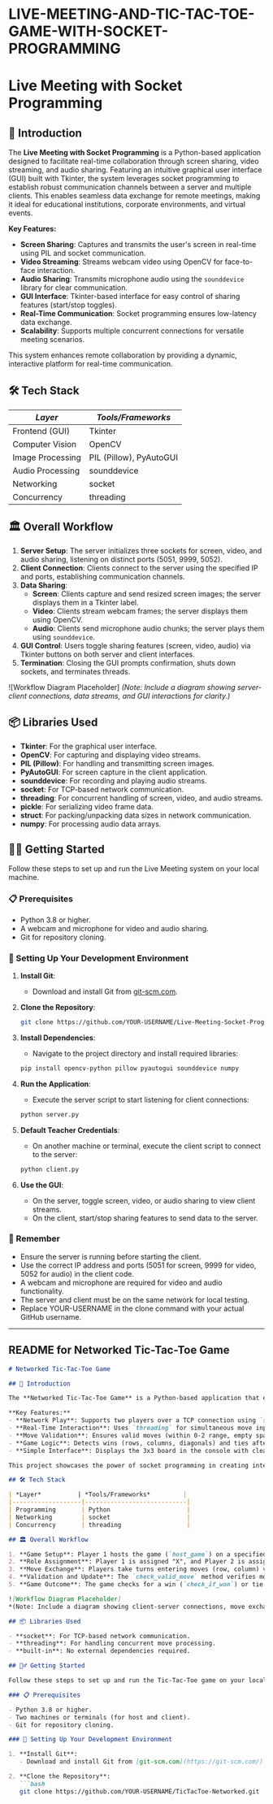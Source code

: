 ﻿# LIVE-MEETING-AND-TIC-TAC-TOE-GAME-WITH-SOCKET-PROGRAMMING

# Live Meeting with Socket Programming

## 📌 Introduction

The **Live Meeting with Socket Programming** is a Python-based application designed to facilitate real-time collaboration through screen sharing, video streaming, and audio sharing. Featuring an intuitive graphical user interface (GUI) built with Tkinter, the system leverages socket programming to establish robust communication channels between a server and multiple clients. This enables seamless data exchange for remote meetings, making it ideal for educational institutions, corporate environments, and virtual events.

**Key Features:**
- **Screen Sharing**: Captures and transmits the user's screen in real-time using PIL and socket communication.
- **Video Streaming**: Streams webcam video using OpenCV for face-to-face interaction.
- **Audio Sharing**: Transmits microphone audio using the `sounddevice` library for clear communication.
- **GUI Interface**: Tkinter-based interface for easy control of sharing features (start/stop toggles).
- **Real-Time Communication**: Socket programming ensures low-latency data exchange.
- **Scalability**: Supports multiple concurrent connections for versatile meeting scenarios.

This system enhances remote collaboration by providing a dynamic, interactive platform for real-time communication.

## 🛠 Tech Stack

| *Layer*            | *Tools/Frameworks*         |
|---------------------|----------------------------|
| Frontend (GUI)      | Tkinter                    |
| Computer Vision     | OpenCV                     |
| Image Processing    | PIL (Pillow), PyAutoGUI    |
| Audio Processing    | sounddevice                |
| Networking          | socket                     |
| Concurrency         | threading                  |

## 🏛️ Overall Workflow

1. **Server Setup**: The server initializes three sockets for screen, video, and audio sharing, listening on distinct ports (5051, 9999, 5052).
2. **Client Connection**: Clients connect to the server using the specified IP and ports, establishing communication channels.
3. **Data Sharing**:
   - **Screen**: Clients capture and send resized screen images; the server displays them in a Tkinter label.
   - **Video**: Clients stream webcam frames; the server displays them using OpenCV.
   - **Audio**: Clients send microphone audio chunks; the server plays them using `sounddevice`.
4. **GUI Control**: Users toggle sharing features (screen, video, audio) via Tkinter buttons on both server and client interfaces.
5. **Termination**: Closing the GUI prompts confirmation, shuts down sockets, and terminates threads.

![Workflow Diagram Placeholder]
*(Note: Include a diagram showing server-client connections, data streams, and GUI interactions for clarity.)*

## 📦 Libraries Used

- **Tkinter**: For the graphical user interface.
- **OpenCV**: For capturing and displaying video streams.
- **PIL (Pillow)**: For handling and transmitting screen images.
- **PyAutoGUI**: For screen capture in the client application.
- **sounddevice**: For recording and playing audio streams.
- **socket**: For TCP-based network communication.
- **threading**: For concurrent handling of screen, video, and audio streams.
- **pickle**: For serializing video frame data.
- **struct**: For packing/unpacking data sizes in network communication.
- **numpy**: For processing audio data arrays.

## 🏃‍♂️ Getting Started

Follow these steps to set up and run the Live Meeting system on your local machine.

### 📋 Prerequisites

- Python 3.8 or higher.
- A webcam and microphone for video and audio sharing.
- Git for repository cloning.

### 🧱 Setting Up Your Development Environment

1. **Install Git**:
   - Download and install Git from [git-scm.com](https://git-scm.com/).

2. **Clone the Repository**:
   ```bash
   git clone https://github.com/YOUR-USERNAME/Live-Meeting-Socket-Programming.git
   
3. **Install Dependencies**:
   - Navigate to the project directory and install required libraries:
   ```bash
   pip install opencv-python pillow pyautogui sounddevice numpy

4. **Run the Application**:
   - Execute the server script to start listening for client connections:
   ```bash
   python server.py

5. **Default Teacher Credentials**:
   - On another machine or terminal, execute the client script to connect to the server:
   ```bash
   python client.py
   
6. **Use the GUI**:
   - On the server, toggle screen, video, or audio sharing to view client streams.
   - On the client, start/stop sharing features to send data to the server.

###  🧠 Remember
- Ensure the server is running before starting the client.
- Use the correct IP address and ports (5051 for screen, 9999 for video, 5052 for audio) in the client code.
- A webcam and microphone are required for video and audio functionality.
- The server and client must be on the same network for local testing.
- Replace YOUR-USERNAME in the clone command with your actual GitHub username.


---

## README for Networked Tic-Tac-Toe Game

```markdown
# Networked Tic-Tac-Toe Game

## 📌 Introduction

The **Networked Tic-Tac-Toe Game** is a Python-based application that enables two players to play Tic-Tac-Toe over a network using socket programming. One player hosts the game as the server (playing as "X"), while the other connects as the client (playing as "O"). The game features a text-based interface, robust move validation, and real-time win/tie detection, with seamless communication facilitated by threading.

**Key Features:**
- **Network Play**: Supports two players over a TCP connection using `socket`.
- **Real-Time Interaction**: Uses `threading` for simultaneous move inputs and opponent updates.
- **Move Validation**: Ensures valid moves (within 0-2 range, empty spaces) to prevent errors.
- **Game Logic**: Detects wins (rows, columns, diagonals) and ties after 9 moves.
- **Simple Interface**: Displays the 3x3 board in the console with clear formatting.

This project showcases the power of socket programming in creating interactive, multiplayer gaming experiences.

## 🛠 Tech Stack

| *Layer*          | *Tools/Frameworks*         |
|-------------------|----------------------------|
| Programming       | Python                     |
| Networking        | socket                     |
| Concurrency       | threading                  |

## 🏛️ Overall Workflow

1. **Game Setup**: Player 1 hosts the game (`host_game`) on a specified host and port, while Player 2 connects (`connect_to_game`).
2. **Role Assignment**: Player 1 is assigned "X", and Player 2 is assigned "O".
3. **Move Exchange**: Players take turns entering moves (row, column) via the console, which are sent over the network to update the opponent’s board.
4. **Validation and Update**: The `check_valid_move` method verifies move validity, and `apply_move` updates the board state.
5. **Game Outcome**: The game checks for a win (`check_if_won`) or tie (`counter == 9`) after each move, ending when a condition is met.

![Workflow Diagram Placeholder]
*(Note: Include a diagram showing client-server connections, move exchange, and board updates for clarity.)*

## 📦 Libraries Used

- **socket**: For TCP-based network communication.
- **threading**: For handling concurrent move processing.
- **built-in**: No external dependencies required.

## 🏃‍♂️ Getting Started

Follow these steps to set up and run the Tic-Tac-Toe game on your local machine.

### 📋 Prerequisites

- Python 3.8 or higher.
- Two machines or terminals (for host and client).
- Git for repository cloning.

### 🧱 Setting Up Your Development Environment

1. **Install Git**:
   - Download and install Git from [git-scm.com](https://git-scm.com/).

2. **Clone the Repository**:
   ```bash
   git clone https://github.com/YOUR-USERNAME/TicTacToe-Networked.git
   
